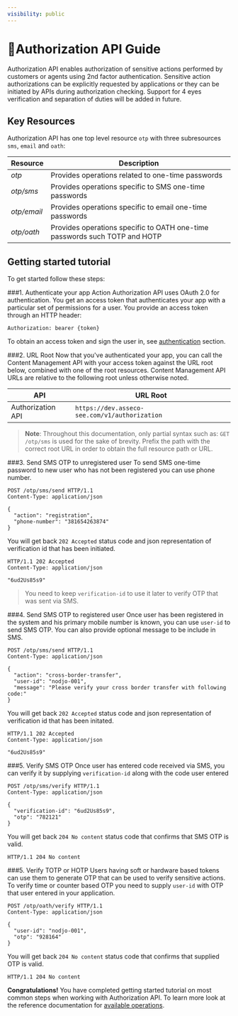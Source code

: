 ```yaml
---
visibility: public
---
```


<span class="icon"></span>Authorization API Guide
======================
Authorization API enables authorization of sensitive actions performed by customers or agents using 2nd factor authentication. Sensitive action authorizations can be explicitly requested by applications or they can be initiated by APIs during authorization checking. Support for 4 eyes verification and separation of duties will be added in future.

Key Resources
-------------
Authorization API has one top level resource `otp` with three subresources `sms`, `email` and `oath`: 

Resource | Description
----------- |-----------
*otp* | Provides operations related to one-time passwords
*otp/sms* | Provides operations specific to SMS one-time passwords
*otp/email* | Provides operations specific to email one-time passwords
*otp/oath* | Provides operations specific to OATH one-time passwords such TOTP and HOTP

Getting started tutorial
---------------
To get started follow these steps:

###1. Authenticate your app
Action Authorization API uses OAuth 2.0 for authentication. You get an access token that authenticates your app with a particular set of permissions for a user. You provide an access token through an HTTP header:
```
Authorization: bearer {token}
```
To obtain an access token and sign the user in, see [authentication](common-getstarted.html#authentication) section.

###2. URL Root
Now that you've authenticated your app, you can call the Content Management API with your access token against the URL root below, combined with one of the root resources.  Content Management API URLs are relative to the following root unless otherwise noted.

API | URL Root
--------|---------
Authorization API | `https://dev.asseco-see.com/v1/authorization`

> **Note**: Throughout this documentation, only partial syntax such as: 
`GET /otp/sms` is used for the sake of brevity. 
Prefix the path with the correct root URL in order to obtain the full resource path or URL.

###3. Send SMS OTP to unregistered user
To send SMS one-time password to new user who has not been registered you can use phone number.

```http
POST /otp/sms/send HTTP/1.1
Content-Type: application/json

{
  "action": "registration",
  "phone-number": "381654263874"
}
```
You will get back `202 Accepted` status code and json representation of verification id that has been initiated.

```http
HTTP/1.1 202 Accepted
Content-Type: application/json

"6ud2Us85s9"
```
> You need to keep `verification-id` to use it later to verify OTP that was sent via SMS.

###4. Send SMS OTP to registered user
Once user has been registered in the system and his primary mobile number is known, you can use `user-id` to send SMS OTP. You can also provide optional message to be include in SMS.

```http
POST /otp/sms/send HTTP/1.1
Content-Type: application/json

{
  "action": "cross-border-transfer",
  "user-id": "nodjo-001",
  "message": "Please verify your cross border transfer with following code:"
}
```
You will get back `202 Accepted` status code and json representation of verification id that has been initated.

```http
HTTP/1.1 202 Accepted
Content-Type: application/json

"6ud2Us85s9"
```

###5. Verify SMS OTP
Once user has entered code received via SMS, you can verify it by supplying `verification-id` along with the code user entered

```http
POST /otp/sms/verify HTTP/1.1
Content-Type: application/json

{
  "verification-id": "6ud2Us85s9",
  "otp": "782121"
}
```
You will get back `204 No content` status code that confirms that SMS OTP is valid.

```http
HTTP/1.1 204 No content
```

###5. Verify TOTP or HOTP
Users having soft or hardware based tokens can use them to generate OTP that can be used to verify sensitive actions. To verify time or counter based OTP you need to supply `user-id` with OTP that user entered in your application. 

```http
POST /otp/oath/verify HTTP/1.1
Content-Type: application/json

{
  "user-id": "nodjo-001",
  "otp": "928164"
}
```
You will get back `204 No content` status code that confirms that supplied OTP is valid.

```http
HTTP/1.1 204 No content
```

**Congratulations!** You have completed getting started tutorial on most common steps when working with Authorization API. To learn more look at the reference documentation for [available operations](authorization.html).